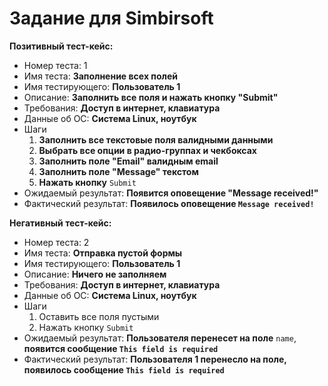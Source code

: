 # Задание для Simbirsoft

**Позитивный тест-кейс:**  
- Номер теста: 1
- Имя теста: **Заполнение всех полей**
- Имя тестирующего: **Пользователь 1**
- Описание: **Заполнить все поля и нажать кнопку "Submit"**
- Требования: **Доступ в интернет, клавиатура**
- Данные об ОС: **Система Linux, ноутбук**
- Шаги
    1. **Заполнить все текстовые поля валидными данными**
    2. **Выбрать все опции в радио-группах и чекбоксах**
    3. **Заполнить поле "Email" валидным email**
    4. **Заполнить поле "Message" текстом**
    5. **Нажать кнопку** `Submit`
- Ожидаемый результат: **Появится оповещение "Message received!"**
- Фактический результат: **Появилось оповещение `Message received!`** 

**Негативный тест-кейс:**
- Номер теста: 2
- Имя теста: **Отправка пустой формы**
- Имя тестирующего: **Пользователь 1**
- Описание: **Ничего не заполняем**
- Требования: **Доступ в интернет, клавиатура**
- Данные об ОС: **Система Linux, ноутбук**
- Шаги
    1. Оставить все поля пустыми
    2. Нажать кнопку `Submit`
- Ожидаемый результат: **Пользователя перенесет на поле** `name`, **появится сообщение `This field is required`**
- Фактический результат: **Пользователя 1 перенесло на поле, появилось сообщение `This field is required`**